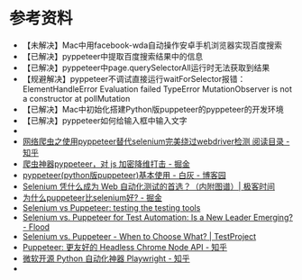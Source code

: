 # 参考资料

* 【未解决】Mac中用facebook-wda自动操作安卓手机浏览器实现百度搜索
* 【已解决】pyppeteer中提取百度搜索结果中的信息
* 【已解决】pyppeteer中page.querySelectorAll运行时无法获取到结果
* 【规避解决】pyppeteer不调试直接运行waitForSelector报错：ElementHandleError Evaluation failed TypeError MutationObserver is not a constructor at pollMutation
* 【已解决】Mac中初始化搭建Python版puppeteer的pyppeteer的开发环境
* 【已解决】pyppeteer如何给输入框中输入文字
* 
* [网络爬虫之使用pyppeteer替代selenium完美绕过webdriver检测 阅读目录 - 知乎](https://zhuanlan.zhihu.com/p/139521993)
* [爬虫神器pyppeteer，对 js 加密降维打击 - 掘金](https://juejin.im/post/5cd8257551882568897d8b8c)
* [pyppeteer(python版puppeteer)基本使用 - 白灰 - 博客园](https://www.cnblogs.com/baihuitestsoftware/p/10531462.html)
* [Selenium 凭什么成为 Web 自动化测试的首选？（内附图谱）| 极客时间](https://mp.weixin.qq.com/s/ceVtC_1WsQl-ABlq7PegLA)
* [为什么puppeteer比selenium好? - 掘金](https://juejin.im/post/5d54d6986fb9a06b317b5b25)
* [Selenium vs Puppeteer: testing the testing tools](https://blog.scottlogic.com/2020/01/13/selenium-vs-puppeteer.html)
* [Selenium vs. Puppeteer for Test Automation: Is a New Leader Emerging? - Flood](https://www.flood.io/blog/selenium-vs-puppeteer-for-test-automation-is-a-new-leader-emerging)
* [Selenium vs. Puppeteer - When to Choose What? | TestProject](https://blog.testproject.io/2020/02/20/selenium-vs-puppeteer-when-to-choose-what/)
* [Puppeteer: 更友好的 Headless Chrome Node API - 知乎](https://zhuanlan.zhihu.com/p/30213568)
* [微软开源 Python 自动化神器 Playwright - 知乎](https://zhuanlan.zhihu.com/p/343895395)
* 